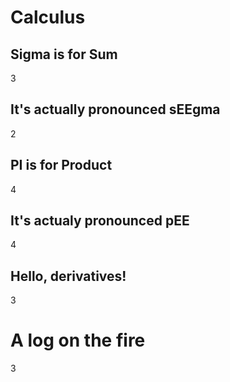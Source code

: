 # Calculus
## Sigma is for Sum
3

## It's actually pronounced sEEgma
2

## PI is for Product
4

## It's actualy pronounced pEE
4

## Hello, derivatives!
3

# A log on the fire
3
